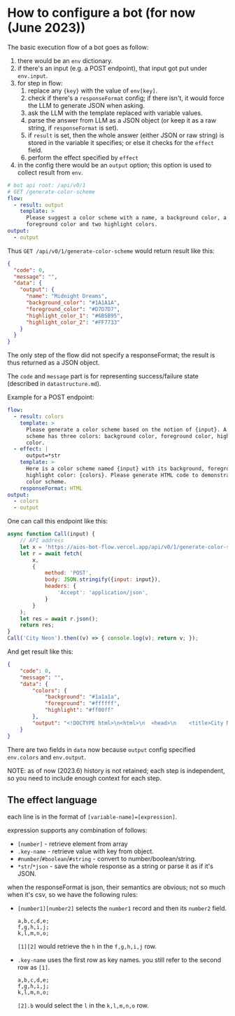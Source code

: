 # How to configure a bot (for now (June 2023))

The basic execution flow of a bot goes as follow:

1.  there would be an `env` dictionary.
2.  if there's an input (e.g. a POST endpoint), that input got put under `env.input`.
3.  for step in flow:
    1.  replace any `{key}` with the value of `env[key]`.
    2.  check if there's a `responseFormat` config; if there isn't, it would force the LLM to generate JSON when asking.
    3.  ask the LLM with the template replaced with variable values.
    4.  parse the answer from LLM as a JSON object (or keep it as a raw string, if `responseFormat` is set).
    5.  if `result` is set, then the whole answer (either JSON or raw string) is stored in the variable it specifies; or else it checks for the `effect` field.
    6.  perform the effect specified by `effect`
4.  in the config there would be an `output` option; this option is used to collect result from `env`.


``` yaml
# bot api root: /api/v0/1
# GET /generate-color-scheme
flow:
  - result: output
    template: >
      Please suggest a color scheme with a name, a background color, a
      foreground color and two highlight colors.
output:
  - output
```

Thus `GET /api/v0/1/generate-color-scheme` would return result like this:

``` json
{
  "code": 0,
  "message": "",
  "data": {
    "output": {
      "name": "Midnight Dreams",
      "background_color": "#1A1A1A",
      "foreground_color": "#D7D7D7",
      "highlight_color_1": "#6B5B95",
      "highlight_color_2": "#FF7733"
    }
  }
}
```

The only step of the flow did not specify a responseFormat; the result is thus returned as a JSON object.

The `code` and `message` part is for representing success/failure state (described in `datastructure.md`).

Example for a POST endpoint:

``` yaml
flow:
  - result: colors
    template: >
      Please generate a color scheme based on the notion of {input}. A color
      scheme has three colors: background color, foreground color, highlight
      color.
  - effect: |
      output=*str
    template: >
      Here is a color scheme named {input} with its background, foreground and
      highlight color: {colors}. Please generate HTML code to demonstrate this
      color scheme.
    responseFormat: HTML
output:
  - colors
  - output
```

One can call this endpoint like this:

``` javascript
async function Call(input) {
    // API address
    let x = 'https://aios-bot-flow.vercel.app/api/v0/1/generate-color-scheme-demo';
    let r = await fetch(
        x,
        {
            method: 'POST',
            body: JSON.stringify({input: input}),
            headers: {
                'Accept': 'application/json',
            }
        }
    );
    let res = await r.json();
    return res;
}
Call('City Neon').then((v) => { console.log(v); return v; });
```

And get result like this:

``` json
{
    "code": 0,
    "message": "",
    "data": {
        "colors": {
            "background": "#1a1a1a",
            "foreground": "#ffffff",
            "highlight": "#ff00ff"
        },
        "output": "<!DOCTYPE html>\n<html>\n  <head>\n    <title>City Neon Color Scheme</title>\n    <style>\n      body {\n        background-color: #1a1a1a;\n        color: #ffffff;\n      }\n      \n      h1 {\n        color: #ff00ff;\n      }\n      \n      p {\n        text-shadow: 2px 2px #ff00ff;\n      }\n    </style>\n  </head>\n  \n  <body>\n    <h1>Welcome to City Neon</h1>\n    \n    <p>This is a sample text to demonstrate the City Neon color scheme. The background color is #1a1a1a, foreground (text) color is #ffffff and the highlight color is #ff00ff.</p> \n  </body> \n</html>"
    }
}
```

There are two fields in `data` now because `output` config specified `env.colors` and `env.output`.

NOTE: as of now (2023.6) history is not retained; each step is independent, so you need to include enough context for each step.

## The effect language

each line is in the format of `[variable-name]=[expression]`.

expression supports any combination of follows:

+ `[number]` - retrieve element from array
+ `.key-name` - retrieve value with key from object.
+ `#number`/`#boolean`/`#string` - convert to number/boolean/string.
+ `*str`/`*json` - save the whole response as a string or parse it as if it's JSON.

when the responseFormat is json, their semantics are obvious; not so much when it's csv, so we have the following rules:

+ `[number1][number2]` selects the `number1` record and then its `number2` field.

  ```
  a,b,c,d,e;
  f,g,h,i,j;
  k,l,m,n,o;
  ```

  `[1][2]` would retrieve the `h` in the `f,g,h,i,j` row.

+ `.key-name` uses the first row as key names. you still refer to the second row as `[1]`.

  ```
  a,b,c,d,e;
  f,g,h,i,j;
  k,l,m,n,o;
  ```

  `[2].b` would select the `l` in the `k,l,m,n,o` row.


